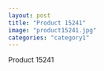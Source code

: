 ```yaml
---
layout: post
title: "Product 15241"
image: "product15241.jpg"
categories: "category1"
---
```

Product 15241
